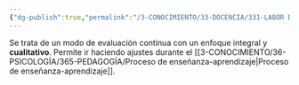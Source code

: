 ```yaml
---
{"dg-publish":true,"permalink":"/3-CONOCIMIENTO/33-DOCENCIA/331-LABOR DOCENTE/Evaluación formativa/"}
---
```


Se trata de un modo de evaluación continua con un enfoque integral y **cualitativo**. Permite ir haciendo ajustes durante el [[3-CONOCIMIENTO/36-PSICOLOGÍA/365-PEDAGOGÍA/Proceso de enseñanza-aprendizaje\|Proceso de enseñanza-aprendizaje]].